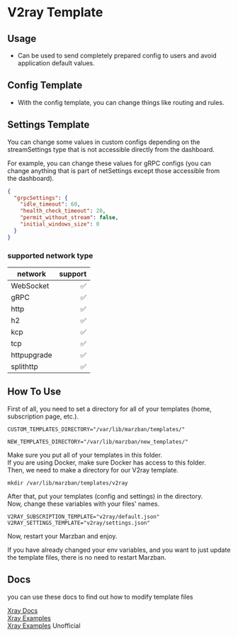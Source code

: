# V2ray Template

## Usage
- Can be used to send completely prepared config to users and avoid application default values.

## Config Template
- With the config template, you can change things like routing and rules.

## Settings Template
You can change some values in custom configs depending on the streamSettings type that is not accessible directly from the dashboard.

For example, you can change these values for gRPC configs (you can change anything that is part of netSettings except those accessible from the dashboard).
```json
{
  "grpcSettings": {
    "idle_timeout": 60,
    "health_check_timeout": 20,
    "permit_without_stream": false,
    "initial_windows_size": 0
  }
}
```
### supported network type
| network     | support |
|-------------|--------:|
| WebSocket   |       ✅ |
| gRPC        |       ✅ |
| http        |       ✅ |
| h2          |       ✅ |
| kcp         |       ✅ |
| tcp         |       ✅ |
| httpupgrade |       ✅ |
| splithttp   |       ✅ |

## How To Use
First of all, you need to set a directory for all of your templates (home, subscription page, etc.).
```shell
CUSTOM_TEMPLATES_DIRECTORY="/var/lib/marzban/templates/"
```
```shell
NEW_TEMPLATES_DIRECTORY="/var/lib/marzban/new_templates/"
```

Make sure you put all of your templates in this folder.\
If you are using Docker, make sure Docker has access to this folder.\
Then, we need to make a directory for our V2ray template.
```shell
mkdir /var/lib/marzban/templates/v2ray
```
After that, put your templates (config and settings) in the directory.\
Now, change these variables with your files' names.
```shell
V2RAY_SUBSCRIPTION_TEMPLATE="v2ray/default.json"
V2RAY_SETTINGS_TEMPLATE="v2ray/settings.json"
```
Now, restart your Marzban and enjoy.

If you have already changed your env variables, and you want to just update the template files, there is no need to restart Marzban.

## Docs
you can use these docs to find out how to modify template files

[Xray Docs](https://xtls.github.io/en/) \
[Xray Examples](https://github.com/XTLS/Xray-examples) \
[Xray Examples](https://github.com/chika0801/Xray-examples) Unofficial 

